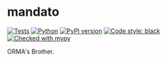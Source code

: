 # mandato

[![Tests](https://github.com/kairix-dev/mandato/workflows/Tests/badge.svg)](https://github.com/kairix-dev/mandato/actions)
[![Python](https://img.shields.io/pypi/pyversions/mandato.svg)](https://pypi.org/project/mandato/)
[![PyPI version](https://badge.fury.io/py/mandato.svg)](https://badge.fury.io/py/mandato)
[![Code style: black](https://img.shields.io/badge/code%20style-black-000000.svg)](https://github.com/psf/black)
[![Checked with mypy](https://www.mypy-lang.org/static/mypy_badge.svg)](https://mypy-lang.org/)


ORMA's Brother.
